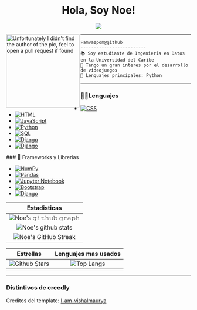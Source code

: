 <h1 align="center">
  Hola, Soy Noe!
</h1>

<!-- Typing SVG by DenverCoder1 - https://github.com/DenverCoder1/readme-typing-svg -->
<p align="center">
  <a href="https://github.com/DenverCoder1/readme-typing-svg"><img src="https://readme-typing-svg.herokuapp.com?lines=GameDev+Python+Student;Developer;Always%20learning%20new%20things&center=true&width=380&height=45"></a>
</p>

<img align="left" src="https://avatars.githubusercontent.com/u/23343285?v=4" alt="Unfortunately I didn't find the author of the pic, feel to open a pull request if found" width="200" />
<hr>

```
Famvazpom@github
-------------------------
📚 Soy estudiante de Ingenieria en Datos en la Universidad del Caribe
📝 Tengo un gran interes por el desarrollo de videojuegos
🌟 Lenguajes principales: Python
```

<hr>

### 👨‍💻Lenguajes

<ul>
    <li>
      <a href="https://github.com/search?q=user%3Famvazpom+is%3Arepo+language%3Acss"><img alt="CSS" src="https://img.shields.io/badge/CSS%20-%231572B6.svg?logo=css3&logoColor=white"></a>
    </li>
    <li>
      <a href="https://github.com/search?q=user%3Famvazpom+is%3Arepo+language%3Ahtml"><img alt="HTML" src="https://img.shields.io/badge/HTML%20-%23E34F26.svg?logo=html5&logoColor=white"></a>
    </li>
    <li>
      <a href="https://github.com/search?q=user%3Famvazpom+is%3Arepo+language%3Ajavascript"><img alt="JavaScript" src="https://img.shields.io/badge/JavaScript%20-%23F7DF1E.svg?logo=javascript&logoColor=black"></a>
    </li>
    <li>
      <a href="https://github.com/search?q=user%3Famvazpom+is%3Arepo+language%3Apython"><img alt="Python" src="https://img.shields.io/badge/Python%20-%2314354C.svg?logo=python&logoColor=white"></a>
    </li>
    <li>
      <a href="https://github.com/search?q=user%3Famvazpom+is%3Arepo+language%3Asql"><img alt="SQL" src="https://img.shields.io/badge/SQL%20-%23025E8C.svg?logo=amazon-dynamodb&logoColor=white"></a>
    </li>
    <li>
      <a href="#"><img alt="Django" src="https://img.shields.io/badge/C%2B%2B-00599C?style=for-the-badge&logo=c%2B%2B&logoColor=white"></a>
    </li>
    <li>
      <a href="#"><img alt="Django" src="https://img.shields.io/badge/C%23-239120?style=for-the-badge&logo=c-sharp&logoColor=white"></a>
    </li>
</ul>
### 🧰 Frameworks y Librerias

<ul>
    <li>
      <a href="#"><img alt="NumPy" src="https://img.shields.io/badge/Numpy%20-%23013243.svg?logo=numpy&logoColor=white"></a>
    </li>
    <li>
      <a href="#"><img alt="Pandas" src="https://img.shields.io/badge/Pandas%20-%23150458.svg?logo=pandas&logoColor=white"></a>
    </li>
    <li>
      <a href="#"><img alt="Jupyter Notebook" src="https://img.shields.io/badge/Made%20with-Jupyter-orange?style=for-the-badge&logo=Jupyter"></a>
    </li>
    <li>
      <a href="#"><img alt="Bootstrap" src="https://img.shields.io/badge/Bootstrap-563D7C?style=for-the-badge&logo=bootstrap&logoColor=white"></a>
    </li>
    <li>
      <a href="#"><img alt="Django" src="https://img.shields.io/badge/Django-092E20?style=for-the-badge&logo=django&logoColor=white"></a>
    </li>
</ul>

|                                                                     Estadisticas                                                                     |
|:------------------------------------------------------------------------------------------------------------------------------------------------------:|
| ![Noe's 𝚐𝚒𝚝𝚑𝚞𝚋 𝚐𝚛𝚊𝚙𝚑](https://activity-graph.herokuapp.com/graph?username=famvazpom&theme=react-dark&hide_border=true&area=true) |
| ![Noe's github stats](https://github-readme-stats.vercel.app/api?username=famvazpom&show_icons=true&theme=algolia)              |
| ![Noe's GitHub Streak](https://github-readme-streak-stats.herokuapp.com/?user=famvazpom&theme=algolia)                    |

|                                                                                                      Estrellas                                                                                                       |                                                           Lenguajes mas usados                                                           |
|:-------------------------------------------------------------------------------------------------------------------------------------------------------------------------------------------------------------------------:|:---------------------------------------------------------------------------------------------------------------------------------:|
| ![Github Stars](https://github-readme-stats.vercel.app/api?username=Famvazpom&show_icons=true&locale=en&count_private=true&hide_rank=true&custom_title=My%20GitHub%20Stats&disable_animations=true&theme=algolia) | ![Top Langs](https://github-readme-stats.vercel.app/api/top-langs/?username=Famvazpom&langs_count=8&theme=algolia&layout=compact) |

------

### Distintivos de creedly

<!--START_SECTION:badges-->
<!--END_SECTION:badges-->
Creditos del template: [I-am-vishalmaurya](https://github.com/I-am-vishalmaurya)

